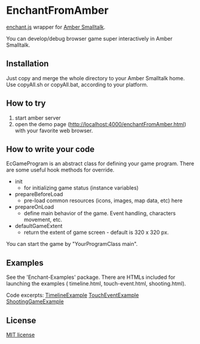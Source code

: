 EnchantFromAmber
==================
[enchant.js](http://enchantjs.com/) wrapper for [Amber Smalltalk](http://amber-lang.net/).

You can develop/debug browser game super interactively in Amber Smalltalk.

## Installation ##
Just copy and merge the whole directory to your Amber Smalltalk home. 
Use copyAll.sh or copyAll.bat, according to your platform.

## How to try ##
1. start amber server
2. open the demo page ([http://localhost:4000/enchantFromAmber.html](http://localhost:4000/enchantFromAmber.html)) with your favorite web browser.

## How to write your code ##
EcGameProgram is an abstract class for defining your game program.
There are some useful hook methods for override.

- init
  + for initializing game status (instance variables)  
- prepareBeforeLoad
  + pre-load common resources (icons, images, map data, etc) here
- prepareOnLoad
  + define main behavior of the game. Event handling, characters movement, etc.
- defaultGameExtent
  + return the extent of game screen - default is 320 x 320 px.

You can start the game by "YourProgramClass main".

## Examples ##
See the 'Enchant-Examples' package. There are HTMLs included for launching the examples (
timeline.html, touch-event.html, shooting.html).

Code excerpts:
[TimelineExample](https://gist.github.com/mumez/5584318#file-ectimelineexample1-st)
[TouchEventExample](https://gist.github.com/mumez/5585108#file-ectoucheventexample1-st)
[ShootingGameExample](https://gist.github.com/mumez/5597283#file-ecshootinggameexample-st)

## License ##
[MIT license](http://opensource.org/licenses/MIT)